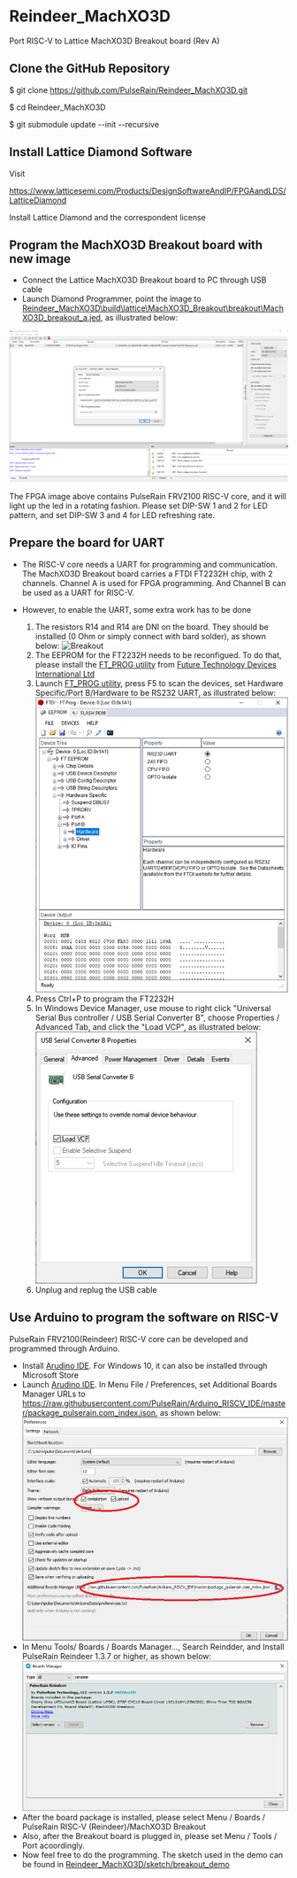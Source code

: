 # Reindeer_MachXO3D
Port RISC-V to Lattice MachXO3D Breakout board (Rev A)

## Clone the GitHub Repository

$ git clone https://github.com/PulseRain/Reindeer_MachXO3D.git

$ cd Reindeer_MachXO3D

$ git submodule update --init --recursive

## Install Lattice Diamond Software

Visit 

https://www.latticesemi.com/Products/DesignSoftwareAndIP/FPGAandLDS/LatticeDiamond

Install Lattice Diamond and the correspondent license


## Program the MachXO3D Breakout board with new image
* Connect the Lattice MachXO3D Breakout board to PC through USB cable
* Launch Diamond Programmer, point the image to [Reindeer_MachXO3D\build\lattice\MachXO3D_Breakout\breakout\MachXO3D_breakout_a.jed](https://github.com/PulseRain/Reindeer_MachXO3D/raw/master/build/lattice/MachXO3D_Breakout/breakout/MachXO3D_breakout_a.jed), as illustrated below:

![Programmer](https://github.com/PulseRain/Reindeer_MachXO3D/raw/master/doc/programmer.png "Programmer")

The FPGA image above contains PulseRain FRV2100 RISC-V core, and it will light up the led in a rotating fashion. Please set DIP-SW 1 and 2 for LED pattern, and set DIP-SW 3 and 4 for LED refreshing rate.


## Prepare the board for UART
* The RISC-V core needs a UART for programming and communication. The MachXO3D Breakout board carries a FTDI FT2232H chip, with 2 channels. Channel A is used for FPGA programming. And Channel B can be used as a UART for RISC-V.

* However, to enable the UART, some extra work has to be done
  1. The resistors R14 and R14 are DNI on the board. They should be installed (0 Ohm or simply connect with bard solder), as shown below:
     ![Breakout](https://github.com/PulseRain/Reindeer_MachXO3D/raw/master/doc/Breakout.png "Breakout")
  2. The EEPROM for the FT2232H needs to be reconfigued. To do that, please install the [FT_PROG utility](https://www.ftdichip.com/Support/Utilities.htm#FT_PROG) from [Future Technology Devices International Ltd](https://www.ftdichip.com/index.html)
  3. Launch [FT_PROG utility](https://www.ftdichip.com/Support/Utilities.htm#FT_PROG), press F5 to scan the devices, set Hardware Specific/Port B/Hardware to be RS232 UART, as illustrated below:
     ![FT_PROG](https://github.com/PulseRain/Reindeer_MachXO3D/raw/master/doc/FT_PROG.png "FT_PROG")
  4. Press Ctrl+P to program the FT2232H
  5. In Windows Device Manager, use mouse to right click "Universal Serial Bus controller / USB Serial Converter B", choose Properties / Advanced Tab, and click the "Load VCP", as illustrated below:
     ![USB Load VCP](https://github.com/PulseRain/Reindeer_MachXO3D/raw/master/doc/USB_Load_VCP.png "USB Load VCP")
  6. Unplug and replug the USB cable
  
  

## Use Arduino to program the software on RISC-V
PulseRain FRV2100(Reindeer) RISC-V core can be developed and programmed through Arduino.
* Install [Arudino IDE](https://www.arduino.cc/en/Main/Software). For Windows 10, it can also be installed through Microsoft Store
* Launch [Arudino IDE](https://www.arduino.cc/en/Main/Software). In Menu File / Preferences, set Additional Boards Manager URLs to https://raw.githubusercontent.com/PulseRain/Arduino_RISCV_IDE/master/package_pulserain.com_index.json, as shown below:
![URL](https://github.com/PulseRain/Reindeer_MachXO3D/raw/master/doc/arduino.png "URL")
* In Menu Tools/ Boards / Boards Manager..., Search Reindder, and Install PulseRain Reindeer 1.3.7 or higher, as shown below:
![Boards Manager](https://github.com/PulseRain/Reindeer_MachXO3D/raw/master/doc/board_manager.png "Boards Manager")
* After the board package is installed, please select Menu / Boards / PulseRain RISC-V (Reindeer)/MachXO3D Breakout
* Also, after the Breakout board is plugged in, please set Menu / Tools / Port acoordingly.
* Now feel free to do the programming. The sketch used in the demo can be found in [Reindeer_MachXO3D/sketch/breakout_demo](https://github.com/PulseRain/Reindeer_MachXO3D/tree/master/sketch/breakout_demo)



